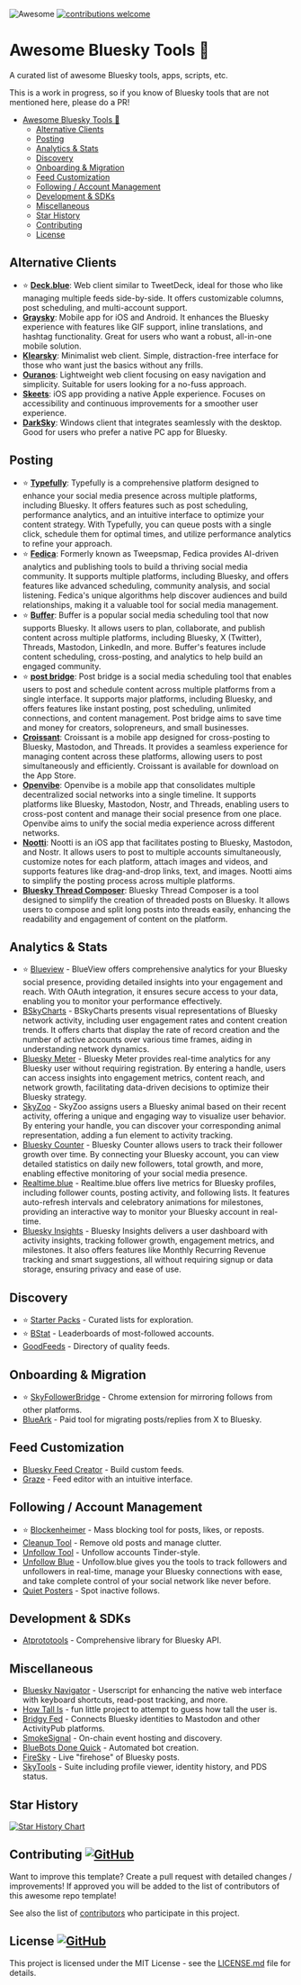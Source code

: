 ![Awesome](https://cdn.rawgit.com/sindresorhus/awesome/d7305f38d29fed78fa85652e3a63e154dd8e8829/media/badge.svg) [![contributions welcome](https://img.shields.io/badge/contributions-welcome-brightgreen.svg?style=flat)](https://github.com/romantseg/awesome-bluesky-tools/issues) 
<!-- <img src="https://img.shields.io/badge/stars-150+-blue.svg"/>&nbsp;<img src="https://img.shields.io/badge/fork-25%2B-blue.svg"/> -->


<!-- Head -->
# Awesome Bluesky Tools 🦋
A curated list of awesome Bluesky tools, apps, scripts, etc.

This is a work in progress, so if you know of Bluesky tools that are not mentioned here, please do a PR!

- [Awesome Bluesky Tools 🦋](#awesome-bluesky-tools-)
  - [Alternative Clients](#alternative-clients)
  - [Posting](#posting)
  - [Analytics \& Stats](#analytics--stats)
  - [Discovery](#discovery)
  - [Onboarding \& Migration](#onboarding--migration)
  - [Feed Customization](#feed-customization)
  - [Following / Account Management](#following--account-management)
  - [Development \& SDKs](#development--sdks)
  - [Miscellaneous](#miscellaneous)
  - [Star History](#star-history)
  - [Contributing   ](#contributing---)
  - [License   ](#license---)

  
## Alternative Clients
- ⭐️ **[Deck.blue](https://deck.blue/)**: Web client similar to TweetDeck, ideal for those who like managing multiple feeds side-by-side. It offers customizable columns, post scheduling, and multi-account support.
- **[Graysky](https://graysky.app/)**: Mobile app for iOS and Android. It enhances the Bluesky experience with features like GIF support, inline translations, and hashtag functionality. Great for users who want a robust, all-in-one mobile solution.
- **[Klearsky](https://klearsky.pages.dev/)**: Minimalist web client. Simple, distraction-free interface for those who want just the basics without any frills.
- **[Ouranos](https://useouranos.app/)**: Lightweight web client focusing on easy navigation and simplicity. Suitable for users looking for a no-fuss approach.
- **[Skeets](https://www.skeetsapp.com/)**: iOS app providing a native Apple experience. Focuses on accessibility and continuous improvements for a smoother user experience.
- **[DarkSky](https://apps.microsoft.com/detail/9np22dtfscts?hl=en-us&gl=US)**: Windows client that integrates seamlessly with the desktop. Good for users who prefer a native PC app for Bluesky.


## Posting
- ⭐️ **[Typefully](https://typefully.com/)**: Typefully is a comprehensive platform designed to enhance your social media presence across multiple platforms, including Bluesky. It offers features such as post scheduling, performance analytics, and an intuitive interface to optimize your content strategy. With Typefully, you can queue posts with a single click, schedule them for optimal times, and utilize performance analytics to refine your approach.
- ⭐️ **[Fedica](https://fedica.com/)**: Formerly known as Tweepsmap, Fedica provides AI-driven analytics and publishing tools to build a thriving social media community. It supports multiple platforms, including Bluesky, and offers features like advanced scheduling, community analysis, and social listening. Fedica's unique algorithms help discover audiences and build relationships, making it a valuable tool for social media management.
- ⭐️ **[Buffer](https://buffer.com/bluesky)**: Buffer is a popular social media scheduling tool that now supports Bluesky. It allows users to plan, collaborate, and publish content across multiple platforms, including Bluesky, X (Twitter), Threads, Mastodon, LinkedIn, and more. Buffer's features include content scheduling, cross-posting, and analytics to help build an engaged community.
- ⭐️ **[post bridge](https://www.post-bridge.com/)**: Post bridge is a social media scheduling tool that enables users to post and schedule content across multiple platforms from a single interface. It supports major platforms, including Bluesky, and offers features like instant posting, post scheduling, unlimited connections, and content management. Post bridge aims to save time and money for creators, solopreneurs, and small businesses.
- **[Croissant](https://croissantapp.com/)**: Croissant is a mobile app designed for cross-posting to Bluesky, Mastodon, and Threads. It provides a seamless experience for managing content across these platforms, allowing users to post simultaneously and efficiently. Croissant is available for download on the App Store.
- **[Openvibe](https://openvibe.social/)**: Openvibe is a mobile app that consolidates multiple decentralized social networks into a single timeline. It supports platforms like Bluesky, Mastodon, Nostr, and Threads, enabling users to cross-post content and manage their social presence from one place. Openvibe aims to unify the social media experience across different networks.
- **[Nootti](https://nootti.com/)**: Nootti is an iOS app that facilitates posting to Bluesky, Mastodon, and Nostr. It allows users to post to multiple accounts simultaneously, customize notes for each platform, attach images and videos, and supports features like drag-and-drop links, text, and images. Nootti aims to simplify the posting process across multiple platforms.
- **[Bluesky Thread Composer](https://bluesky-thread-composer.pages.dev/)**: Bluesky Thread Composer is a tool designed to simplify the creation of threaded posts on Bluesky. It allows users to compose and split long posts into threads easily, enhancing the readability and engagement of content on the platform.


## Analytics & Stats
- ⭐️ [Blueview](https://blueview.app/) - BlueView offers comprehensive analytics for your Bluesky social presence, providing detailed insights into your engagement and reach. With OAuth integration, it ensures secure access to your data, enabling you to monitor your performance effectively.
- [BSkyCharts](https://bskycharts.edavis.dev/) - BSkyCharts presents visual representations of Bluesky network activity, including user engagement rates and content creation trends. It offers charts that display the rate of record creation and the number of active accounts over various time frames, aiding in understanding network dynamics.
- [Bluesky Meter](https://blueskymeter.com/) - Bluesky Meter provides real-time analytics for any Bluesky user without requiring registration. By entering a handle, users can access insights into engagement metrics, content reach, and network growth, facilitating data-driven decisions to optimize their Bluesky strategy.
- [SkyZoo](https://skyzoo.blue/stats) - SkyZoo assigns users a Bluesky animal based on their recent activity, offering a unique and engaging way to visualize user behavior. By entering your handle, you can discover your corresponding animal representation, adding a fun element to activity tracking.
- [Bluesky Counter](https://blueskycounter.com/marckohlbrugge.com?via=blueskydirectory) - Bluesky Counter allows users to track their follower growth over time. By connecting your Bluesky account, you can view detailed statistics on daily new followers, total growth, and more, enabling effective monitoring of your social media presence.
- [Realtime.blue](https://realtime.blue/) - Realtime.blue offers live metrics for Bluesky profiles, including follower counts, posting activity, and following lists. It features auto-refresh intervals and celebratory animations for milestones, providing an interactive way to monitor your Bluesky account in real-time.
- [Bluesky Insights](https://bluesky-insights.dwagentai.com/) - Bluesky Insights delivers a user dashboard with activity insights, tracking follower growth, engagement metrics, and milestones. It also offers features like Monthly Recurring Revenue tracking and smart suggestions, all without requiring signup or data storage, ensuring privacy and ease of use.

## Discovery
- ⭐️ [Starter Packs](https://www.starterpacks.net/) - Curated lists for exploration.
- ⭐️ [BStat](https://bstat.app/) - Leaderboards of most-followed accounts.
- [GoodFeeds](https://goodfeeds.co/all) - Directory of quality feeds.

## Onboarding & Migration
- ⭐️ [SkyFollowerBridge](https://chromewebstore.google.com/detail/sky-follower-bridge/behhbpbpmailcnfbjagknjngnfdojpko) - Chrome extension for mirroring follows from other platforms.
- [BlueArk](https://blueark.app/) - Paid tool for migrating posts/replies from X to Bluesky.

## Feed Customization
- [Bluesky Feed Creator](https://blueskyfeedcreator.com/) - Build custom feeds.
- [Graze](https://www.graze.social/create) - Feed editor with an intuitive interface.

## Following / Account Management
- ⭐️ [Blockenheimer](https://blockenheimer.click/) - Mass blocking tool for posts, likes, or reposts.
- [Cleanup Tool](https://bsky.jazco.dev/cleanup) - Remove old posts and manage clutter.
- [Unfollow Tool](https://b.cam.fyi/unfollow) - Unfollow accounts Tinder-style.
- [Unfollow Blue](https://unfollow.blue/?ref=realtime.blue) - Unfollow.blue gives you the tools to track followers and unfollowers in real-time, manage your Bluesky connections with ease, and take complete control of your social network like never before.
- [Quiet Posters](https://mary-ext.codeberg.page/bluesky-quiet-posters/) - Spot inactive follows.

## Development & SDKs
- [Atprototools](https://github.com/ianklatzco/atprototools) - Comprehensive library for Bluesky API.

## Miscellaneous
- [Bluesky Navigator](https://github.com/tonycpsu/bluesky-navigator) - Userscript for enhancing the native web interface with keyboard shortcuts, read-post tracking, and more.
- [How Tall Is](https://howtall.is/jbrooks.uk) - fun little project to attempt to guess how tall the user is.
- [Bridgy Fed](https://fed.brid.gy/) - Connects Bluesky identities to Mastodon and other ActivityPub platforms.
- [SmokeSignal](https://smokesignal.events/) - On-chain event hosting and discovery.
- [BlueBots Done Quick](https://bluebotsdonequick.com/) - Automated bot creation.
- [FireSky](https://firesky.tv/) - Live "firehose" of Bluesky posts.
- [SkyTools](https://sky.tools) - Suite including profile viewer, identity history, and PDS status.

## Star History

[![Star History Chart](https://api.star-history.com/svg?repos=romantseg/awesome-bluesky-tools&type=Date)](https://star-history.com/#hridaydutta123/awesome-twitter-tools&Date)


## Contributing <a href="https://github.com/romantseg/awesome-bluesky-tools/graphs/contributors"> ![GitHub](https://img.shields.io/github/contributors/romantseg/awesome-bluesky-tools) </a>

Want to improve this template? Create a pull request with detailed changes / improvements! If approved you will be added to the list of contributors of this awesome repo template!

See also the list of
[contributors](https://github.com/romantseg/awesome-bluesky-tools/graphs/contributors) who
participate in this project.

## License <a href="LICENSE"> ![GitHub](https://img.shields.io/github/license/romantseg/awesome-bluesky-tools) </a>

This project is licensed under the MIT License - see the
[LICENSE.md](https://github.com/romantseg/awesome-bluesky-tools/blob/main/LICENSE) file for
details.




